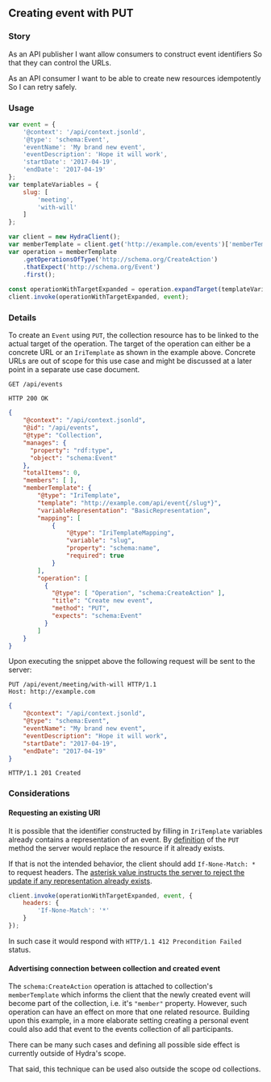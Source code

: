 ## Creating event with PUT

### Story

As an API publisher
I want allow consumers to construct event identifiers
So that they can control the URLs.

As an API consumer
I want to be able to create new resources idempotently
So I can retry safely.

### Usage

``` js
var event = {
    '@context': '/api/context.jsonld',
    '@type': 'schema:Event',
    'eventName': 'My brand new event',
    'eventDescription': 'Hope it will work',
    'startDate': '2017-04-19',
    'endDate': '2017-04-19'
};
var templateVariables = {
    slug: [
        'meeting',
        'with-will'
    ]
};

var client = new HydraClient();
var memberTemplate = client.get('http://example.com/events')['memberTemplate'];
var operation = memberTemplate
    .getOperationsOfType('http://schema.org/CreateAction')
    .thatExpect('http://schema.org/Event')
    .first();
    
const operationWithTargetExpanded = operation.expandTarget(templateVariables);
client.invoke(operationWithTargetExpanded, event);
```

### Details

To create an `Event` using `PUT`, the collection resource has to be linked to the actual target of the operation.
The target of the operation can either be a concrete URL or an `IriTemplate` as shown in the example above. Concrete URLs are 
out of scope for this use case and might be discussed at a later point in a separate use case document.

```http
GET /api/events
```

```http
HTTP 200 OK
```

``` json
{
    "@context": "/api/context.jsonld",
    "@id": "/api/events",
    "@type": "Collection",
    "manages": {
      "property": "rdf:type",
      "object": "schema:Event"
    },
    "totalItems": 0,
    "members": [ ],
    "memberTemplate": {
        "@type": "IriTemplate",
        "template": "http://example.com/api/event{/slug*}",
        "variableRepresentation": "BasicRepresentation",
        "mapping": [
            {
                "@type": "IriTemplateMapping",
                "variable": "slug",
                "property": "schema:name",
                "required": true
            }
        ],
        "operation": [
          {
            "@type": [ "Operation", "schema:CreateAction" ],
            "title": "Create new event",
            "method": "PUT",
            "expects": "schema:Event"
          }
        ]
    }
}
```

Upon executing the snippet above the following request will be sent to the server:

``` http
PUT /api/event/meeting/with-will HTTP/1.1
Host: http://example.com
```

``` json
{
    "@context": "/api/context.jsonld",
    "@type": "schema:Event",
    "eventName": "My brand new event",
    "eventDescription": "Hope it will work",
    "startDate": "2017-04-19",
    "endDate": "2017-04-19"
}
```

``` http
HTTP/1.1 201 Created
```

### Considerations

#### Requesting an existing URI

It is possible that the identifier constructed by filling in `IriTemplate` variables already contains a representation of 
an event. By [definition](https://tools.ietf.org/html/rfc7231#section-4.3.4) of the `PUT` method the server would replace the 
resource if it already exists. 

If that is not the intended behavior, the client should add `If-None-Match: *` to request headers. The [asterisk value 
instructs the server to reject the update if any representation already exists][if-none-match]. 

``` js
client.invoke(operationWithTargetExpanded, event, {
    headers: {
        'If-None-Match': '*'
    }
});
```

In such case it would respond with `HTTP/1.1 412 Precondition Failed` status.

#### Advertising connection between collection and created event

The `schema:CreateAction` operation is attached to collection's `memberTemplate` which informs the client that the newly
created event will become part of the collection, i.e. it's `"member"` property. However, such operation can have an effect on
more that one related resource. Building upon this example, in a more elaborate setting creating a personal event could also
add that event to the events collection of all participants.

There can be many such cases and defining all possible side effect is currently outside of Hydra's scope.

That said, this technique can be used also outside the scope od collections.

[if-none-match]: https://developer.mozilla.org/en-US/docs/Web/HTTP/Headers/If-None-Match#Directives
